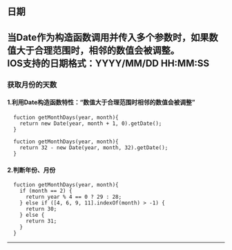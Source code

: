 
## 日期
当Date作为构造函数调用并传入多个参数时，如果数值大于合理范围时，相邻的数值会被调整。  
IOS支持的日期格式：YYYY/MM/DD HH:MM:SS   
----
### 获取月份的天数
#### 1.利用Date构造函数特性：“数值大于合理范围时相邻的数值会被调整”
```
  fuction getMonthDays(year, month){
    return new Date(year, month + 1, 0).getDate();
  }

  fuction getMonthDays(year, month){
    return 32 - new Date(year, month, 32).getDate();
  }
```
#### 2.判断年份、月份
```
  fuction getMonthDays(year, month){
    if (month == 2) {
      return year % 4 == 0 ? 29 : 28;
    } else if ([4, 6, 9, 11].indexOf(month) > -1) {
      return 30;
    } else {
      return 31;
    }
  }
```
----
